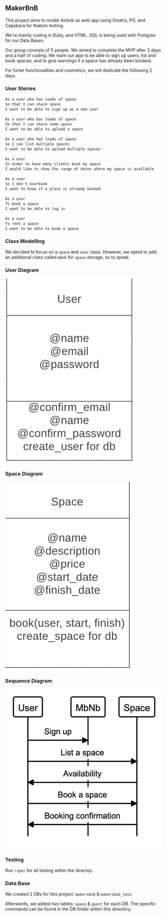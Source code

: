 ## MakerBnB

This project aims to model Airbnb as web app using Sinatra, PG, and Capybara for feature testing.

We're mainly coding in Ruby, and HTML. SQL is being used with Postgres for our Data Bases.

Our group consists of 5 people. We aimed to complete the MVP after 2 days and a half of coding. We want our app to be able to sign up users,
list and book spaces, and to give warnings if a space has already been booked.

For furter functionalities and cosmetics, we will dedicate the following 2 days.

### User Stories

```
As a user who has loads of space
So that I can share space
I want to be able to sign up as a new user

As a user who has loads of space
So that I can share some space
I want to be able to upload a space

As a user who has loads of space
So I can list multiple spaces
I want to be able to upload multiple spaces

As a user
In order to have many clients book my space
I would like to show the range of dates where my space is available

As a user
So I don't overbook
I want to know if a place is already booked

As a user
To book a space
I want to be able to log in

As a user
To rent a space
I want to be able to book a space

```

### Class Modelling

We decided to focus on a `space` and `user` class. However, we opted to add an additional class called `mbnb` for `space` storage, so to speak.

### User Diagram

![User Diagram](https://raw.githubusercontent.com/frank-mck/MakerBnB/main/img/User.png)

### Space Diagram

![Space Diagram](https://raw.githubusercontent.com/frank-mck/MakerBnB/main/img/Space.png)

### Sequence Diagram

![Sequence Diagram](https://raw.githubusercontent.com/frank-mck/MakerBnB/main/img/Sequence.png)

### Testing

Run `rspec` for all testing within the directoy.

### Data Base

We created 2 DBs for this project: `makersbnb` & `makersbnb_test`.

Afterwards, we added two tables: `space` & `guest` for each DB. The specific commands can be found in the DB folder within this directory.
